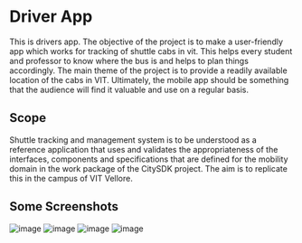 # Driver App

This is drivers app.
The objective of the project is to make a user-friendly app which works for tracking of
shuttle cabs in vit. This helps every student and professor to know where the bus is and
helps to plan things accordingly. The main theme of the project is to provide a readily
available location of the cabs in VIT. Ultimately, the mobile app should be something
that the audience will find it valuable and use on a regular basis.

## Scope

Shuttle tracking and management system is to be understood as a reference application that
uses and validates the appropriateness of the interfaces, components and specifications that are
defined for the mobility domain in the work package of the CitySDK project. The aim is to replicate
this in the campus of VIT Vellore.


## Some Screenshots
![image](https://user-images.githubusercontent.com/64247720/137324952-5f3ba1a5-8105-4f3f-a567-9c300dcec898.png)
![image](https://user-images.githubusercontent.com/64247720/137325020-1786f867-aade-4741-8475-e3b9951ae545.png)
![image](https://user-images.githubusercontent.com/64247720/137325114-cddcdfac-dce5-4bce-b387-168905d6404f.png)
![image](https://user-images.githubusercontent.com/64247720/137325152-68b1052c-67fb-4811-8f88-2504c7c70102.png)
